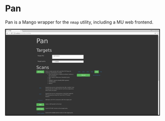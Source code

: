 # Pan

Pan is a Mango wrapper for the `nmap` utility, including a MU web frontend.  

![screenshot](frontend/ss.png)
